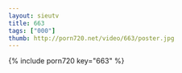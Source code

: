 ```yaml
--- 
layout: sieutv
title: 663
tags: ["000"]
thumb: http://porn720.net/video/663/poster.jpg
---
```

{% include porn720 key="663" %} 
